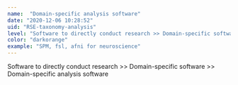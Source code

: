 ```yaml
---
name:  "Domain-specific analysis software"
date: "2020-12-06 10:28:52"
uid: "RSE-taxonomy-analysis"
level: "Software to directly conduct research >> Domain-specific software >> Domain-specific analysis software"
color: "darkorange"
example: "SPM, fsl, afni for neuroscience" 
---
```


Software to directly conduct research >> Domain-specific software >> Domain-specific analysis software